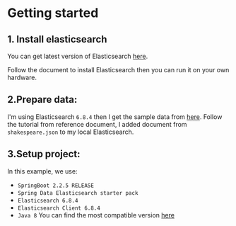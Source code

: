 # Getting started

## 1. Install elasticsearch
 You can get latest version of Elasticsearch [here](https://www.elastic.co/downloads/elasticsearch).

 Follow the document to install Elasticsearch then you can run it on your own hardware.
 
## 2.Prepare data:
 I'm using Elasticsearch `6.8.4` then I get the sample data from [here](https://www.elastic.co/guide/en/kibana/6.8/tutorial-load-dataset.html).
 Follow the tutorial from reference document, I added document from `shakespeare.json` to my local Elasticsearch.
 
## 3.Setup project:
 In this example, we use:
 - `SpringBoot 2.2.5 RELEASE`
 - `Spring Data Elasticsearch starter pack`
 - `Elasticsearch 6.8.4`
 - `Elasticsearch Client 6.8.4`
 - `Java 8`
 You can find the most compatible version [here](https://docs.spring.io/spring-data/elasticsearch/docs/current/reference/html/#preface.versions)
 
 
